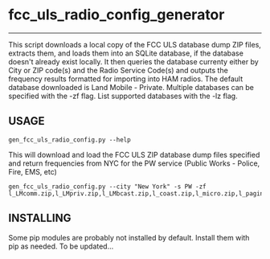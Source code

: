 # fcc_uls_radio_config_generator
--------------

This script downloads a local copy of the FCC ULS database dump ZIP files, extracts them, and loads them 
into an SQLite database, if the database doesn't already exist locally.
It then queries the database currenty either by City or ZIP code(s) and the Radio Service Code(s) and outputs the frequency results formatted for importing into HAM radios.
The default database downloaded is Land Mobile - Private.
Multiple databases can be specified with the -zf flag.
List supported databases with the -lz flag.

USAGE
-----
    gen_fcc_uls_radio_config.py --help

This will download and load the FCC ULS ZIP database dump files specified and return frequencies from NYC for the PW service (Public Works - Police, Fire, EMS, etc)

    gen_fcc_uls_radio_config.py --city "New York" -s PW -zf l_LMcomm.zip,l_LMpriv.zip,l_LMbcast.zip,l_coast.zip,l_micro.zip,l_paging.zip

INSTALLING
-----------------------

Some pip modules are probably not installed by default. Install them with pip as needed.
To be updated...
